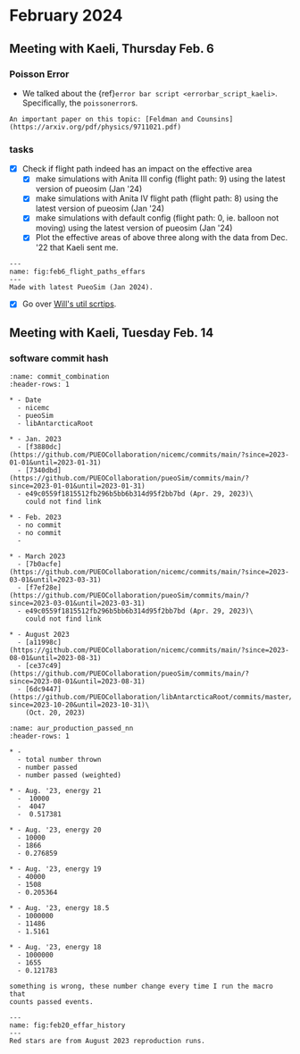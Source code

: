 # February 2024

## Meeting with Kaeli, Thursday Feb. 6

### Poisson Error

+   We talked about the {ref}`error bar script <errorbar_script_kaeli>`. Specifically, the
    `poissonerror`s.

```{seealso}
An important paper on this topic: [Feldman and Counsins](https://arxiv.org/pdf/physics/9711021.pdf)
```


### tasks
+ [x] Check if flight path indeed has an impact on the effective area
    + [x] make simulations with Anita III config (flight path: 9)
            using the latest version of pueosim (Jan '24)
    + [x] make simulations with Anita IV flight path (flight path: 8)
            using the latest version of pueosim (Jan '24)
    + [x] make simulations with default config (flight path: 0, ie. balloon not moving)
            using the latest version of pueosim (Jan '24)
    + [x] Plot the effective areas of above three along with the data from Dec.
            '22 that Kaeli sent me.

```{figure} ./img/Feb_6_effective_area_plot.png
---
name: fig:feb6_flight_paths_effars
---
Made with latest PueoSim (Jan 2024).
```

+ [x] Go over [Will's util scrtips](https://github.com/PUEOCollaboration/pueoAnalysisTools/tree/main/WillUtils).


## Meeting with Kaeli, Tuesday Feb. 14

### software commit hash

```{list-table} commits of nicemc and pueoSim used for effective area history plot
:name: commit_combination
:header-rows: 1

* - Date
  - nicemc 
  - pueoSim 
  - libAntarcticaRoot

* - Jan. 2023
  - [f3880dc](https://github.com/PUEOCollaboration/nicemc/commits/main/?since=2023-01-01&until=2023-01-31)
  - [7340dbd](https://github.com/PUEOCollaboration/pueoSim/commits/main/?since=2023-01-01&until=2023-01-31)
  - e49c0559f1815512fb296b5bb6b314d95f2bb7bd (Apr. 29, 2023)\
    could not find link 

* - Feb. 2023
  - no commit
  - no commit
  - 

* - March 2023
  - [7b0acfe](https://github.com/PUEOCollaboration/nicemc/commits/main/?since=2023-03-01&until=2023-03-31)
  - [f7ef28e](https://github.com/PUEOCollaboration/pueoSim/commits/main/?since=2023-03-01&until=2023-03-31)
  - e49c0559f1815512fb296b5bb6b314d95f2bb7bd (Apr. 29, 2023)\
    could not find link 

* - August 2023
  - [a11998c](https://github.com/PUEOCollaboration/nicemc/commits/main/?since=2023-08-01&until=2023-08-31)
  - [ce37c49](https://github.com/PUEOCollaboration/pueoSim/commits/main/?since=2023-08-01&until=2023-08-31)
  - [6dc9447](https://github.com/PUEOCollaboration/libAntarcticaRoot/commits/master/?since=2023-10-20&until=2023-10-31)\
    (Oct. 20, 2023)
```


```{list-table} Number of neutrinos passed
:name: aur_production_passed_nn
:header-rows: 1

* - 
  - total number thrown
  - number passed
  - number passed (weighted)

* - Aug. '23, energy 21
  -  10000
  -  4047
  -  0.517381

* - Aug. '23, energy 20
  - 10000
  - 1866
  - 0.276859

* - Aug. '23, energy 19
  - 40000
  - 1508
  - 0.205364

* - Aug. '23, energy 18.5
  - 1000000
  - 11486
  - 1.5161

* - Aug. '23, energy 18
  - 1000000
  - 1655
  - 0.121783
```
```{warning}
something is wrong, these number change every time I run the macro that
counts passed events.
```

```{figure} ./img/Effective_area_history.png
---
name: fig:feb20_effar_history
---
Red stars are from August 2023 reproduction runs.
```
